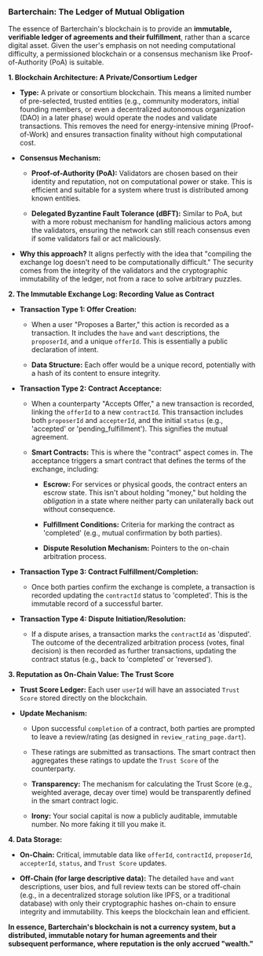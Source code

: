 ### Barterchain: The Ledger of Mutual Obligation

The essence of Barterchain's blockchain is to provide an **immutable, verifiable ledger of agreements and their fulfillment**, rather than a scarce digital asset. Given the user's emphasis on not needing computational difficulty, a permissioned blockchain or a consensus mechanism like Proof-of-Authority (PoA) is suitable.

**1. Blockchain Architecture: A Private/Consortium Ledger**

* **Type:** A private or consortium blockchain. This means a limited number of pre-selected, trusted entities (e.g., community moderators, initial founding members, or even a decentralized autonomous organization (DAO) in a later phase) would operate the nodes and validate transactions. This removes the need for energy-intensive mining (Proof-of-Work) and ensures transaction finality without high computational cost.

* **Consensus Mechanism:**

    * **Proof-of-Authority (PoA):** Validators are chosen based on their identity and reputation, not on computational power or stake. This is efficient and suitable for a system where trust is distributed among known entities.

    * **Delegated Byzantine Fault Tolerance (dBFT):** Similar to PoA, but with a more robust mechanism for handling malicious actors among the validators, ensuring the network can still reach consensus even if some validators fail or act maliciously.

* **Why this approach?** It aligns perfectly with the idea that "compiling the exchange log doesn't need to be computationally difficult." The security comes from the integrity of the validators and the cryptographic immutability of the ledger, not from a race to solve arbitrary puzzles.

**2. The Immutable Exchange Log: Recording Value as Contract**

* **Transaction Type 1: Offer Creation:**

    * When a user "Proposes a Barter," this action is recorded as a transaction. It includes the `have` and `want` descriptions, the `proposerId`, and a unique `offerId`. This is essentially a public declaration of intent.

    * **Data Structure:** Each offer would be a unique record, potentially with a hash of its content to ensure integrity.

* **Transaction Type 2: Contract Acceptance:**

    * When a counterparty "Accepts Offer," a new transaction is recorded, linking the `offerId` to a new `contractId`. This transaction includes both `proposerId` and `accepterId`, and the initial `status` (e.g., 'accepted' or 'pending_fulfillment'). This signifies the mutual agreement.

    * **Smart Contracts:** This is where the "contract" aspect comes in. The acceptance triggers a smart contract that defines the terms of the exchange, including:

        * **Escrow:** For services or physical goods, the contract enters an escrow state. This isn't about holding "money," but holding the *obligation* in a state where neither party can unilaterally back out without consequence.

        * **Fulfillment Conditions:** Criteria for marking the contract as 'completed' (e.g., mutual confirmation by both parties).

        * **Dispute Resolution Mechanism:** Pointers to the on-chain arbitration process.

* **Transaction Type 3: Contract Fulfillment/Completion:**

    * Once both parties confirm the exchange is complete, a transaction is recorded updating the `contractId` status to 'completed'. This is the immutable record of a successful barter.

* **Transaction Type 4: Dispute Initiation/Resolution:**

    * If a dispute arises, a transaction marks the `contractId` as 'disputed'. The outcome of the decentralized arbitration process (votes, final decision) is then recorded as further transactions, updating the contract status (e.g., back to 'completed' or 'reversed').

**3. Reputation as On-Chain Value: The Trust Score**

* **Trust Score Ledger:** Each user `userId` will have an associated `Trust Score` stored directly on the blockchain.

* **Update Mechanism:**

    * Upon successful `completion` of a contract, both parties are prompted to leave a review/rating (as designed in `review_rating_page.dart`).

    * These ratings are submitted as transactions. The smart contract then aggregates these ratings to update the `Trust Score` of the counterparty.

    * **Transparency:** The mechanism for calculating the Trust Score (e.g., weighted average, decay over time) would be transparently defined in the smart contract logic.

    * **Irony:** Your social capital is now a publicly auditable, immutable number. No more faking it till you make it.

**4. Data Storage:**

* **On-Chain:** Critical, immutable data like `offerId`, `contractId`, `proposerId`, `accepterId`, `status`, and `Trust Score` updates.

* **Off-Chain (for large descriptive data):** The detailed `have` and `want` descriptions, user bios, and full review texts can be stored off-chain (e.g., in a decentralized storage solution like IPFS, or a traditional database) with only their cryptographic hashes on-chain to ensure integrity and immutability. This keeps the blockchain lean and efficient.

**In essence, Barterchain's blockchain is not a currency system, but a distributed, immutable notary for human agreements and their subsequent performance, where reputation is the only accrued "wealth."**

